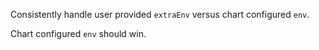 Consistently handle user provided `extraEnv` versus chart configured `env`.

Chart configured `env` should win.
